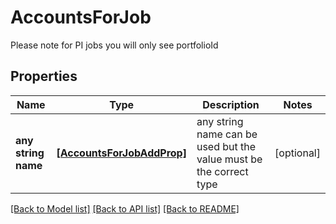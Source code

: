 # AccountsForJob

Please note for PI jobs you will only see portfolioId

## Properties
Name | Type | Description | Notes
------------ | ------------- | ------------- | -------------
**any string name** | [**[AccountsForJobAddProp]**](AccountsForJobAddProp.md) | any string name can be used but the value must be the correct type | [optional]

[[Back to Model list]](../README.md#documentation-for-models) [[Back to API list]](../README.md#documentation-for-api-endpoints) [[Back to README]](../README.md)


